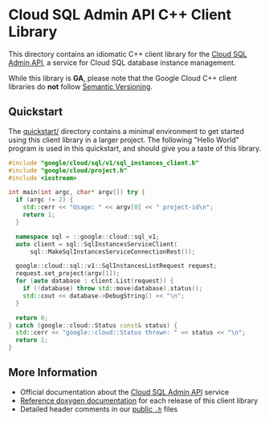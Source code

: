 # Cloud SQL Admin API C++ Client Library

This directory contains an idiomatic C++ client library for the
[Cloud SQL Admin API][cloud-service-docs], a service for Cloud SQL database
instance management.

While this library is **GA**, please note that the Google Cloud C++ client
libraries do **not** follow [Semantic Versioning](https://semver.org/).

## Quickstart

The [quickstart/](quickstart/README.md) directory contains a minimal environment
to get started using this client library in a larger project. The following
"Hello World" program is used in this quickstart, and should give you a taste of
this library.

<!-- inject-quickstart-start -->

```cc
#include "google/cloud/sql/v1/sql_instances_client.h"
#include "google/cloud/project.h"
#include <iostream>

int main(int argc, char* argv[]) try {
  if (argc != 2) {
    std::cerr << "Usage: " << argv[0] << " project-id\n";
    return 1;
  }

  namespace sql = ::google::cloud::sql_v1;
  auto client = sql::SqlInstancesServiceClient(
      sql::MakeSqlInstancesServiceConnectionRest());

  google::cloud::sql::v1::SqlInstancesListRequest request;
  request.set_project(argv[1]);
  for (auto database : client.List(request)) {
    if (!database) throw std::move(database).status();
    std::cout << database->DebugString() << "\n";
  }

  return 0;
} catch (google::cloud::Status const& status) {
  std::cerr << "google::cloud::Status thrown: " << status << "\n";
  return 1;
}
```

<!-- inject-quickstart-end -->

## More Information

- Official documentation about the [Cloud SQL Admin API][cloud-service-docs]
  service
- [Reference doxygen documentation][doxygen-link] for each release of this
  client library
- Detailed header comments in our [public `.h`][source-link] files

[cloud-service-docs]: https://cloud.google.com/sql
[doxygen-link]: https://cloud.google.com/cpp/docs/reference/sql/latest/
[source-link]: https://github.com/googleapis/google-cloud-cpp/tree/main/google/cloud/sql
